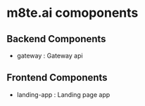 # m8te.ai comoponents

## Backend Components

 - gateway : Gateway api
  
## Frontend Components

 - landing-app : Landing page app